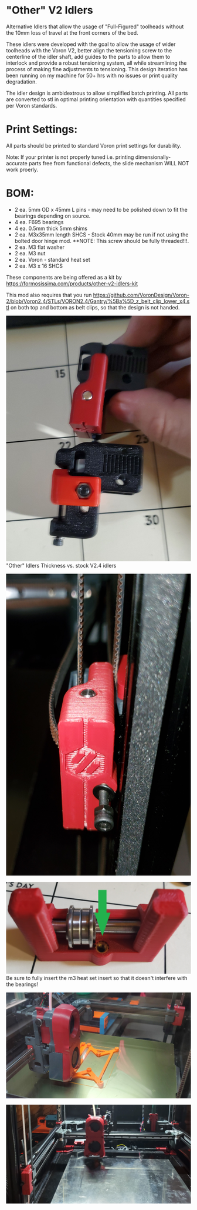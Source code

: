 # "Other" V2 Idlers
 Alternative Idlers that allow the usage of "Full-Figured" toolheads without the 10mm loss of travel at the front corners of the bed.

These idlers were developed with the goal to allow the usage of wider toolheads with the Voron V2, better align the tensioning screw to the centerline of the idler shaft, add guides to the parts to allow them to interlock and provide a robust tensioning system, all while streamlining the process of making fine adjustments to tensioning. 
This design iteration has been running on my machine for 50+ hrs with no issues or print quality degradation.  

The idler design is ambidextrous to allow simplified batch printing. All parts are converted to stl in optimal printing orientation with quantities specified per Voron standards.

# Print Settings:
All parts should be printed to standard Voron print settings for durability.

Note: If your printer is not properly tuned i.e. printing dimensionally-accurate parts free from functional defects, the slide mechanism WILL NOT work proerly. 

# BOM:
- 2 ea. 5mm OD x 45mm L pins - may need to be polished down to fit the bearings depending on source. 
- 4 ea. F695 bearings
- 4 ea. 0.5mm thick 5mm shims
- 2 ea. M3x35mm length SHCS - Stock 40mm may be run if not using the bolted door hinge mod. **NOTE: This screw should be fully threaded!!!.  
- 2 ea. M3 flat washer
- 2 ea. M3 nut
- 2 ea. Voron - standard heat set
- 2 ea. M3 x 16 SHCS

These components are being offered as a kit by https://formosissima.com/products/other-v2-idlers-kit

This mod also requires that you run https://github.com/VoronDesign/Voron-2/blob/Voron2.4/STLs/VORON2.4/Gantry/%5Ba%5D_z_belt_clip_lower_x4.stl
on both top and bottom as belt clips, so that the design is not handed. 

![Idler comparison](Images/comparison.jpg)
"Other" Idlers Thickness vs. stock V2.4 idlers

![Idler Front](Images/front.jpg)

![Idler Front](Images/heatset.jpg)
Be sure to fully insert the m3 heat set insert so that it doesn't interfere with the bearings!

![Installed](Images/Installed.jpg)

![Installed 2](Images/Installed2.jpg)


